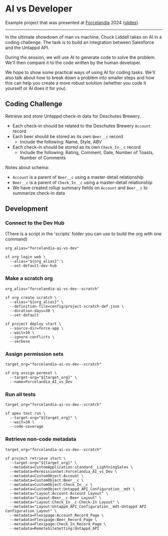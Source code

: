 # AI vs Developer

Example project that was presented at [Forcelandia](https://forcelandia.com/)
2024
([slides](https://docs.google.com/presentation/d/1svI3bp4-2TtruKcXtuZKcR5X97Yo9yOAKuB1mu7Ygyk/edit?usp=sharing)).

---

In the ultimate showdown of man vs machine, Chuck Liddell takes on AI in a
coding challenge. The task is to build an integration between Salesforce and the
Untappd API.

During the session, we will use AI to generate code to solve the problem. We'll
then compare it to the code written by the human developer.

We hope to show some practical ways of using AI for coding tasks. We'll also
talk about how to break down a problem into smaller steps and how this can help
you create a more robust solution (whether you code it yourself or AI does it
for you).

## Coding Challenge

Retrieve and store Untappd check-in data for Deschutes Brewery.

- Each check-in should be related to the Deschutes Brewery `Account` record
- Each beer should be stored as its own `Beer__c` record
  - Include the following: Name, Style, ABV
- Each check-in should be stored as its own `Check_In__c` record
  - Include the following: Rating, Comment, Date, Number of Toasts, Number of
    Comments

Notes about schema:

- `Account` is a parent of `Beer__c` using a master-detail relationship
- `Beer__c` is a parent of `Check_In__c` using a master-detail relationship
- We have created rollup summary fields on `Account` and `Beer__c` to summarize
  check-in data

## Development

### Connect to the Dev Hub

(There is a script in the 'scripts' folder you can use to build the org with one command)

```shell
org_alias="forcelandia-ai-vs-dev"

sf org login web \
  --alias="${org_alias}" \
  --set-default-dev-hub
```

### Make a scratch org

```shell
org_alias="forcelandia-ai-vs-dev--scratch"

sf org create scratch \
  --alias="${org_alias}" \
  --definition-file=config/project-scratch-def.json \
  --duration-days=30 \
  --set-default

sf project deploy start \
  --source-dir=force-app \
  --wait=10 \
  --ignore-conflicts \
  --verbose
```

### Assign permission sets

```shell
target_org="forcelandia-ai-vs-dev--scratch"

sf org assign permset \
  --target-org="${target_org}" \
  --name=Forcelandia_AI_vs_Dev
```

### Run all tests

```shell
target_org="forcelandia-ai-vs-dev--scratch"

sf apex test run \
  --target-org="${target_org}" \
  --wait=10 \
  --code-coverage
```

### Retrieve non-code metadata

```shell
target_org="forcelandia-ai-vs-dev--scratch"

sf project retrieve start \
  --target-org="${target_org}" \
  --metadata=CustomApplication:standard__LightningSales \
  --metadata=PermissionSet:Forcelandia_AI_vs_Dev \
  --metadata=CustomObject:Account \
  --metadata=CustomObject:Beer__c \
  --metadata=CustomObject:Check_In__c \
  --metadata=CustomObject:Untappd_API_Configuration__mdt \
  --metadata="Layout:Account-Account Layout" \
  --metadata="Layout:Beer__c-Beer Layout" \
  --metadata="Layout:Check_In__c-Check-In Layout" \
  --metadata="Layout:Untappd_API_Configuration__mdt-Untappd API Configuration Layout" \
  --metadata=Flexipage:Account_Record_Page \
  --metadata=Flexipage:Beer_Record_Page \
  --metadata=Flexipage:Check_In_Record_Page \
  --metadata=RemoteSiteSetting:Untappd_API
```
